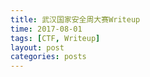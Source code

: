 ```yaml
---
title: 武汉国家安全周大赛Writeup
time: 2017-08-01
tags: [CTF, Writeup]
layout: post
categories: posts
---
```

